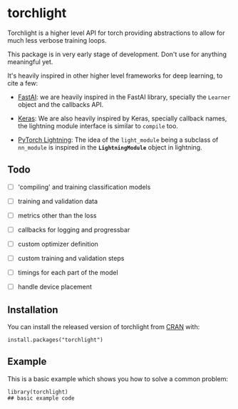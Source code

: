 # torchlight

<!-- badges: start -->

<!-- badges: end -->

Torchlight is a higher level API for torch providing abstractions to allow for much less verbose training loops.

This package is in very early stage of development. Don't use for anything meaningful yet.

It's heavily inspired in other higher level frameworks for deep learning, to cite a few:

-   [FastAI](https://docs.fast.ai/): we are heavily inspired in the FastAI library, specially the `Learner` object and the callbacks API.

-   [Keras](https://keras.io/): We are also heavily inspired by Keras, specially callback names, the lightning module interface is similar to `compile` too.

-   [PyTorch Lightning](https://www.pytorchlightning.ai/): The idea of the `light_module` being a subclass of `nn_module` is inspired in the **`LightningModule`** object in lightning.

## Todo

-   [ ] 'compiling' and training classification models

-   [ ] training and validation data

-   [ ] metrics other than the loss

-   [ ] callbacks for logging and progressbar

-   [ ] custom optimizer definition

-   [ ] custom training and validation steps

-   [ ] timings for each part of the model

-   [ ] handle device placement

## Installation

You can install the released version of torchlight from [CRAN](https://CRAN.R-project.org) with:

``` {.r}
install.packages("torchlight")
```

## Example

This is a basic example which shows you how to solve a common problem:

``` {.r}
library(torchlight)
## basic example code
```
